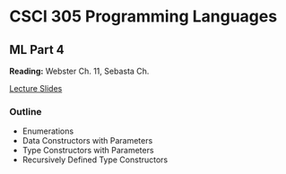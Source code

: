 # CSCI 305 Programming Languages

## ML Part 4

**Reading:** Webster Ch. 11, Sebasta Ch.

[Lecture Slides](slides/Lecture.pdf)

### Outline

* Enumerations
* Data Constructors with Parameters
* Type Constructors with Parameters
* Recursively Defined Type Constructors
